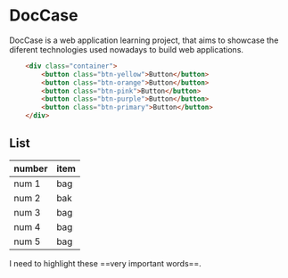 # DocCase
DocCase is a web application learning project, that aims to showcase the diferent technologies used nowadays to build web applications.
```html 
    <div class="container">
        <button class="btn-yellow">Button</button>
        <button class="btn-orange">Button</button>
        <button class="btn-pink">Button</button>
        <button class="btn-purple">Button</button>
        <button class="btn-primary">Button</button>
    </div>
```
## List
| number   | item  |
| -------- | ----- |
|num 1     | bag   |
|num 2     | bak   |
|num 3     | bag   |
|num 4     | bag   |
|num 5     | bag   |

I need to highlight these ==very important words==.
